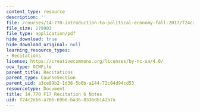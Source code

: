 ```yaml
---
content_type: resource
description: ''
file: /courses/14-770-introduction-to-political-economy-fall-2017/f24c2eb6a76669b6ba368336db142b7a_MIT14_770F17_rec6.pdf
file_size: 279903
file_type: application/pdf
hide_download: true
hide_download_original: null
learning_resource_types:
- Recitations
license: https://creativecommons.org/licenses/by-nc-sa/4.0/
ocw_type: OCWFile
parent_title: Recitations
parent_type: CourseSection
parent_uid: a3ce89b2-1d38-5b0b-a144-72c04d94cd53
resourcetype: Document
title: 14.770 F17 Recitation 6 Notes
uid: f24c2eb6-a766-69b6-ba36-8336db142b7a
---
```

